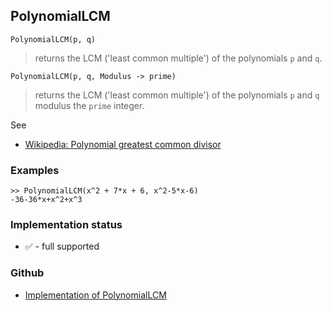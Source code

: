 ## PolynomialLCM

```
PolynomialLCM(p, q)
```

> returns the LCM ('least common multiple') of the polynomials `p` and `q`.

```
PolynomialLCM(p, q, Modulus -> prime)
```

> returns the LCM ('least common multiple') of the polynomials `p` and `q` modulus the `prime` integer.

See
* [Wikipedia: Polynomial greatest common divisor](https://en.wikipedia.org/wiki/Polynomial_greatest_common_divisor)

### Examples

```
>> PolynomialLCM(x^2 + 7*x + 6, x^2-5*x-6) 
-36-36*x+x^2+x^3
```

### Implementation status

* &#x2705; - full supported

### Github

* [Implementation of PolynomialLCM](https://github.com/axkr/symja_android_library/blob/master/symja_android_library/matheclipse-core/src/main/java/org/matheclipse/core/builtin/Algebra.java#L3335) 
